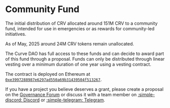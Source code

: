 <h1>Community Fund</h1>

The initial distribution of CRV allocated around 151M CRV to a community fund, intended for use in emergencies or as rewards for community-led initiatives.

As of May, 2025 around 24M CRV tokens remain unallocated.

The Curve DAO has full access to these funds and can decide to award part of this fund through a proposal. Funds can only be distributed through linear vesting over a minimum duration of one year using a vesting contract.

The contract is deployed on Ethereum at [`0xe3997288987e6297ad550a69b31439504f513267`](https://etherscan.io/address/0xe3997288987e6297ad550a69b31439504f513267).

If you have a project you believe deserves a grant, please create a proposal on the [Governance Forum](https://gov.curve.fi/) or discuss it with a team member on [:simple-discord: Discord](https://discord.gg/twUngQYz85) or [:simple-telegram: Telegram](https://t.me/curvefi).